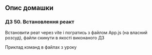 ## Опис домашки

### ДЗ 50. Встановлення реакт

Встановити реат через vite і погратись з файлом App.js (на власний розсуд), файли скинути в якості виконаного ДЗ

Приклад команд в файлах з уроку 
